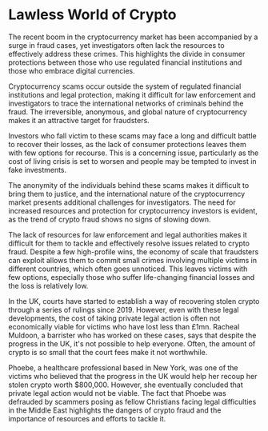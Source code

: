 # Lawless World of Crypto

The recent boom in the cryptocurrency market has been accompanied by a surge in fraud cases, yet investigators often lack the resources to effectively address these crimes. This highlights the divide in consumer protections between those who use regulated financial institutions and those who embrace digital currencies.

Cryptocurrency scams occur outside the system of regulated financial institutions and legal protection, making it difficult for law enforcement and investigators to trace the international networks of criminals behind the fraud. The irreversible, anonymous, and global nature of cryptocurrency makes it an attractive target for fraudsters.

Investors who fall victim to these scams may face a long and difficult battle to recover their losses, as the lack of consumer protections leaves them with few options for recourse. This is a concerning issue, particularly as the cost of living crisis is set to worsen and people may be tempted to invest in fake investments.

The anonymity of the individuals behind these scams makes it difficult to bring them to justice, and the international nature of the cryptocurrency market presents additional challenges for investigators. The need for increased resources and protection for cryptocurrency investors is evident, as the trend of crypto fraud shows no signs of slowing down.

The lack of resources for law enforcement and legal authorities makes it difficult for them to tackle and effectively resolve issues related to crypto fraud. Despite a few high-profile wins, the economy of scale that fraudsters can exploit allows them to commit small crimes involving multiple victims in different countries, which often goes unnoticed. This leaves victims with few options, especially those who suffer life-changing financial losses and the loss is relatively low.

In the UK, courts have started to establish a way of recovering stolen crypto through a series of rulings since 2019. However, even with these legal developments, the cost of taking private legal action is often not economically viable for victims who have lost less than £1mn. Racheal Muldoon, a barrister who has worked on these cases, says that despite the progress in the UK, it's not possible to help everyone. Often, the amount of crypto is so small that the court fees make it not worthwhile.

Phoebe, a healthcare professional based in New York, was one of the victims who believed that the progress in the UK would help her recoup her stolen crypto worth $800,000. However, she eventually concluded that private legal action would not be viable. The fact that Phoebe was defrauded by scammers posing as fellow Christians facing legal difficulties in the Middle East highlights the dangers of crypto fraud and the importance of resources and efforts to tackle it.
